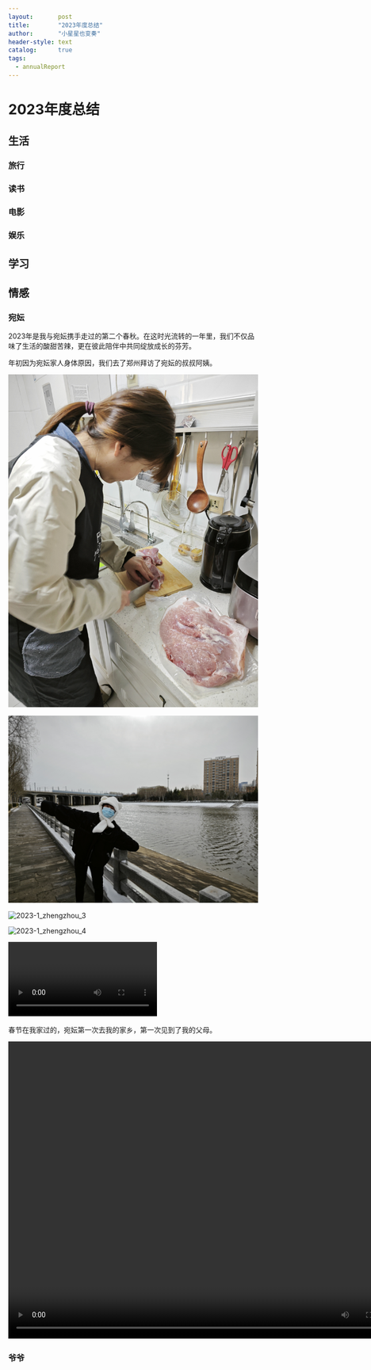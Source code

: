 ```yaml
---
layout:       post
title:        "2023年度总结"
author:       "小星星也变奏"
header-style: text
catalog:      true
tags:
  - annualReport
---
```


# 2023年度总结

## 生活

### 旅行

### 读书

### 电影

### 娱乐

## 学习

## 情感

### 宛妘

2023年是我与宛妘携手走过的第二个春秋。在这时光流转的一年里，我们不仅品味了生活的酸甜苦辣，更在彼此陪伴中共同绽放成长的芬芳。

年初因为宛妘家人身体原因，我们去了郑州拜访了宛妘的叔叔阿姨。

![2023-1_zhengzhou_1](../img/2023_annual_report/2023-1_zhengzhou_1.jpg)

![2023-1_zhengzhou_2](../img/2023_annual_report/2023-1_zhengzhou_2.jpg)

![2023-1_zhengzhou_3](../img/2023_annual_report/2023-1_zhengzhou_3.jpg)

![2023-1_zhengzhou_4](../img/2023_annual_report/2023-1_zhengzhou_4.jpg)

<video src="../img/2023_annual_report/VID_20230121_191624_HSR_120.mp4"></video>

春节在我家过的，宛妘第一次去我的家乡，第一次见到了我的父母。

<video src="../img/2023_annual_report/VID_20230121_191624_HSR_120.mp4" width="800px" height="600px" controls="controls"></video>

### 爷爷